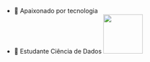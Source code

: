 - 🔭 Apaixonado por tecnologia
- 🌱 Estudante Ciência de Dados
  <a href="https://github.com/VictorCPena">
  <img height="90em" src="https://github-readme-stats.vercel.app/api/top-langs/?username=VictorCPena&layout=compact&langs_count=7&theme=cobalt"/>
</div>
